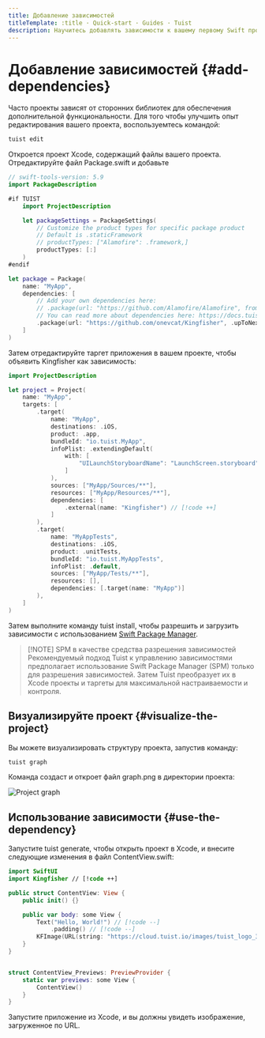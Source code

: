 ```yaml
---
title: Добавление зависимостей
titleTemplate: :title · Quick-start · Guides · Tuist
description: Научитесь добавлять зависимости к вашему первому Swift проекту
---
```


# Добавление зависимостей {#add-dependencies}

Часто проекты зависят от сторонних библиотек для обеспечения дополнительной функциональности. Для того чтобы улучшить опыт редактирования вашего проекта, воспользуемтесь командой:

```bash
tuist edit
```

Откроется проект Xcode, содержащий файлы вашего проекта. Отредактируйте файл Package.swift и добавьте

```swift
// swift-tools-version: 5.9
import PackageDescription

#if TUIST
    import ProjectDescription

    let packageSettings = PackageSettings(
        // Customize the product types for specific package product
        // Default is .staticFramework
        // productTypes: ["Alamofire": .framework,]
        productTypes: [:]
    )
#endif

let package = Package(
    name: "MyApp",
    dependencies: [
        // Add your own dependencies here:
        // .package(url: "https://github.com/Alamofire/Alamofire", from: "5.0.0"),
        // You can read more about dependencies here: https://docs.tuist.io/documentation/tuist/dependencies
        .package(url: "https://github.com/onevcat/Kingfisher", .upToNextMajor(from: "7.12.0")) // [!code ++]
    ]
)
```

Затем отредактируйте таргет приложения в вашем проекте, чтобы объявить Kingfisher как зависимость:

```swift
import ProjectDescription

let project = Project(
    name: "MyApp",
    targets: [
        .target(
            name: "MyApp",
            destinations: .iOS,
            product: .app,
            bundleId: "io.tuist.MyApp",
            infoPlist: .extendingDefault(
                with: [
                    "UILaunchStoryboardName": "LaunchScreen.storyboard",
                ]
            ),
            sources: ["MyApp/Sources/**"],
            resources: ["MyApp/Resources/**"],
            dependencies: [
                .external(name: "Kingfisher") // [!code ++]
            ]
        ),
        .target(
            name: "MyAppTests",
            destinations: .iOS,
            product: .unitTests,
            bundleId: "io.tuist.MyAppTests",
            infoPlist: .default,
            sources: ["MyApp/Tests/**"],
            resources: [],
            dependencies: [.target(name: "MyApp")]
        ),
    ]
)
```

Затем выполните команду tuist install, чтобы разрешить и загрузить зависимости с использованием [Swift Package Manager](https://www.swift.org/documentation/package-manager/).

> [!NOTE] SPM в качестве средства разрешения зависимостей
> Рекомендуемый подход Tuist к управлению зависимостями предполагает использование Swift Package Manager (SPM) только для разрешения зависимостей. Затем Tuist преобразует их в Xcode проекты и таргеты для максимальной настраиваемости и контроля.

## Визуализируйте проект {#visualize-the-project}

Вы можете визуализировать структуру проекта, запустив команду:

```bash
tuist graph
```

Команда создаст и откроет файл graph.png в директории проекта:

![Project graph](/images/guides/quick-start/graph.png)

## Использование зависимости {#use-the-dependency}

Запустите tuist generate, чтобы открыть проект в Xcode, и внесите следующие изменения в файл ContentView.swift:

```swift
import SwiftUI
import Kingfisher // [!code ++]

public struct ContentView: View {
    public init() {}

    public var body: some View {
        Text("Hello, World!") // [!code --]
            .padding() // [!code --]
        KFImage(URL(string: "https://cloud.tuist.io/images/tuist_logo_32x32@2x.png")!) // [!code ++]
    }
}


struct ContentView_Previews: PreviewProvider {
    static var previews: some View {
        ContentView()
    }
}
```

Запустите приложение из Xcode, и вы должны увидеть изображение, загруженное по URL.
